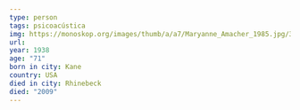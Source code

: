 ```yaml
---
type: person
tags: psicoacústica
img: https://monoskop.org/images/thumb/a/a7/Maryanne_Amacher_1985.jpg/350px-Maryanne_Amacher_1985.jpg
url:
year: 1938
age: "71"
born in city: Kane
country: USA
died in city: Rhinebeck
died: "2009"
---
```

